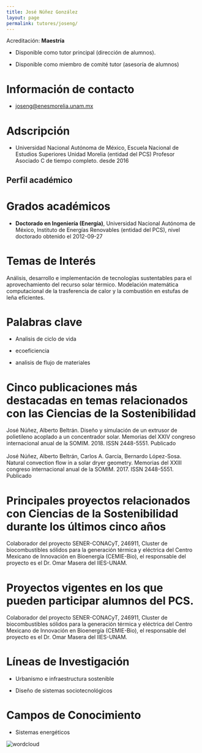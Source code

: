 ```yaml
---
title: José Núñez González
layout: page
permalink: tutores/joseng/
---
```


Acreditación: **Maestría**


 - Disponible como tutor principal (dirección de alumnos).


 - Disponible como miembro de comité tutor (asesoría de alumnos)





# Información de contacto

 - <joseng@enesmorelia.unam.mx>





# Adscripción


 - Universidad Nacional Autónoma de México, Escuela Nacional de Estudios Superiores Unidad Morelia (entidad del PCS)    Profesor Asociado C de tiempo completo.  desde 2016
 





## Perfil académico


# Grados académicos


 - **Doctorado en Ingeniería (Energía)**, Universidad Nacional Autónoma de México, Instituto de Energías Renovables (entidad del PCS), nivel doctorado obtenido el 2012-09-27




# Temas de Interés

Análisis, desarrollo e implementación de tecnologías sustentables para el aprovechamiento del recurso solar térmico. Modelación matemática computacional de la trasferencia de calor y la combustión en estufas de leña eficientes.



# Palabras clave


 - Analisis de ciclo de vida

 - ecoeficiencia

 - analisis  de flujo de materiales




# Cinco publicaciones más destacadas en temas relacionados con las Ciencias de la Sostenibilidad

José Núñez, Alberto Beltrán. Diseño y simulación de un extrusor de polietileno acoplado a un concentrador solar. Memorias del XXIV congreso internacional anual de la SOMIM. 2018. ISSN 2448-5551. Publicado<br /><br />José Núñez, Alberto Beltrán, Carlos A. García, Bernardo López-Sosa. Natural convection flow in a solar dryer geometry. Memorias del XXIII congreso internacional anual de la SOMIM. 2017. ISSN 2448-5551. Publicado




# Principales proyectos relacionados con Ciencias de la Sostenibilidad durante los últimos cinco años

Colaborador del proyecto SENER-CONACyT, 246911, Cluster de biocombustibles sólidos para la generación térmica y eléctrica del Centro Mexicano de Innovación en Bioenergía (CEMIE-Bio), el responsable del proyecto es el Dr. Omar Masera del IIES-UNAM.




# Proyectos vigentes en los que pueden participar alumnos del PCS.

Colaborador del proyecto SENER-CONACyT, 246911, Cluster de biocombustibles sólidos para la generación térmica y eléctrica del Centro Mexicano de Innovación en Bioenergía (CEMIE-Bio), el responsable del proyecto es el Dr. Omar Masera del IIES-UNAM.




# Líneas de Investigación


 - Urbanismo e infraestructura sostenible

 - Diseño de sistemas sociotecnológicos





# Campos de Conocimiento

 - Sistemas energéticos



![wordcloud](https://sostenibilidad.posgrado.unam.mx/media/perfil-academico/179/wordcloud.png)
